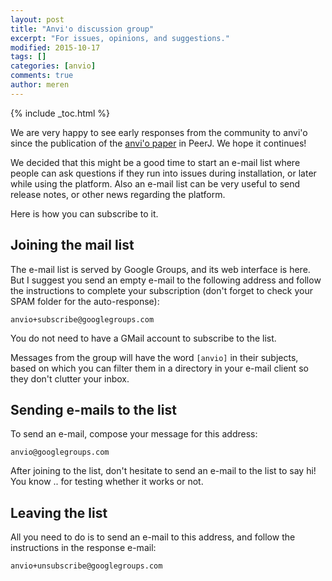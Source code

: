 ```yaml
---
layout: post
title: "Anvi'o discussion group"
excerpt: "For issues, opinions, and suggestions."
modified: 2015-10-17
tags: []
categories: [anvio]
comments: true
author: meren
---
```


{% include _toc.html %}

We are very happy to see early responses from the community to anvi'o since the publication of the [anvi'o paper](https://peerj.com/articles/1319/) in PeerJ. We hope it continues!

We decided that this might be a good time to start an e-mail list where people can ask questions if they run into issues during installation, or later while using the platform. Also an e-mail list can be very useful to send release notes, or other news regarding the platform.

Here is how you can subscribe to it.

## Joining the mail list

The e-mail list is served by Google Groups, and its web interface is here. But I suggest you send an empty e-mail to the following address and follow the instructions to complete your subscription (don't forget to check your SPAM folder for the auto-response):

    anvio+subscribe@googlegroups.com

You do not need to have a GMail account to subscribe to the list.

Messages from the group will have the word `[anvio]` in their subjects, based on which you can filter them in a directory in your e-mail client so they don't clutter your inbox. 

## Sending e-mails to the list

To send an e-mail, compose your message for this address:

    anvio@googlegroups.com
    
After joining to the list, don't hesitate to send an e-mail to the list to say hi! You know .. for testing whether it works or not.

## Leaving the list

All you need to do is to send an e-mail to this address, and follow the instructions in the response e-mail:

    anvio+unsubscribe@googlegroups.com
